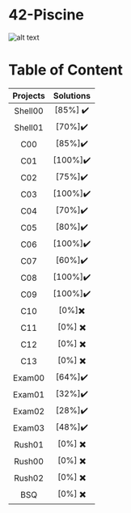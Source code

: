 # 42-Piscine

![alt text](https://imgyukle.com/f/2022/08/19/nrCHqI.png)


 # Table of Content
| Projects      | Solutions  |
| :--------------:| :----------:|
| Shell00 | [85%] :heavy_check_mark:
| Shell01 |  [70%]:heavy_check_mark:|
| C00 | [85%]:heavy_check_mark:| 
| C01 | [100%]:heavy_check_mark:| 
| C02 | [75%]:heavy_check_mark:| 
| C03 |  [100%]:heavy_check_mark:| 
| C04 |  [70%]:heavy_check_mark:| 
| C05 | [80%]:heavy_check_mark:| 
| C06 | [100%]:heavy_check_mark:| 
| C07 |  [60%]:heavy_check_mark:| 
| C08 | [100%]:heavy_check_mark:|
| C09 |  [100%]:heavy_check_mark:| 
| C10 | [0%]:heavy_multiplication_x: |
| C11 | [0%] :heavy_multiplication_x: |
| C12 |  [0%] :heavy_multiplication_x: |
| C13 | [0%] :heavy_multiplication_x: |
| Exam00| [64%]:heavy_check_mark:
| Exam01| [32%]:heavy_check_mark:
| Exam02 |[28%]:heavy_check_mark:
| Exam03 | [48%]:heavy_check_mark:| 
| Rush01 | [0%] :heavy_multiplication_x:|
| Rush00 | [0%]  :heavy_multiplication_x:|
| Rush02 | [0%]  :heavy_multiplication_x:|
| BSQ |  [0%]  :heavy_multiplication_x:|
